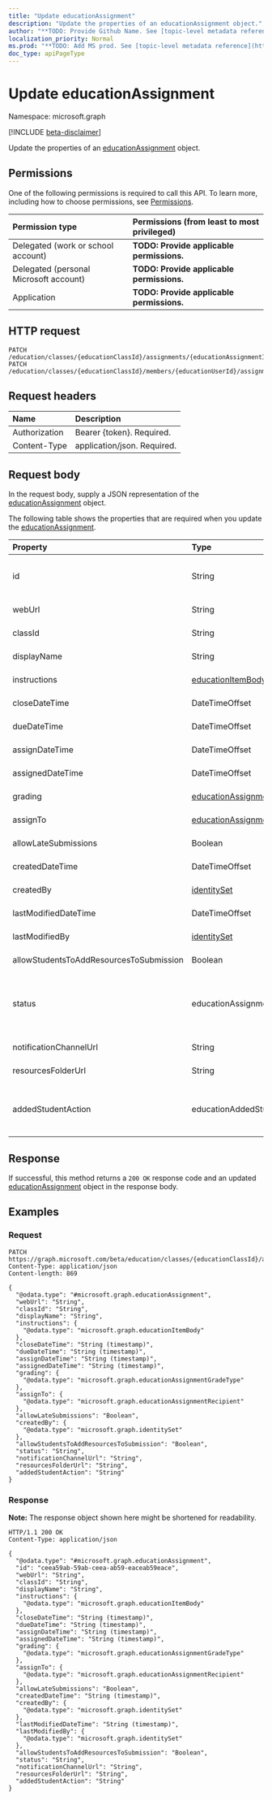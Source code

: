 ```yaml
---
title: "Update educationAssignment"
description: "Update the properties of an educationAssignment object."
author: "**TODO: Provide Github Name. See [topic-level metadata reference](https://msgo.azurewebsites.net/add/document/guidelines/metadata.html#topic-level-metadata)**"
localization_priority: Normal
ms.prod: "**TODO: Add MS prod. See [topic-level metadata reference](https://msgo.azurewebsites.net/add/document/guidelines/metadata.html#topic-level-metadata)**"
doc_type: apiPageType
---
```


# Update educationAssignment
Namespace: microsoft.graph

[!INCLUDE [beta-disclaimer](../../includes/beta-disclaimer.md)]

Update the properties of an [educationAssignment](../resources/educationassignment.md) object.

## Permissions
One of the following permissions is required to call this API. To learn more, including how to choose permissions, see [Permissions](/graph/permissions-reference).

|Permission type|Permissions (from least to most privileged)|
|:---|:---|
|Delegated (work or school account)|**TODO: Provide applicable permissions.**|
|Delegated (personal Microsoft account)|**TODO: Provide applicable permissions.**|
|Application|**TODO: Provide applicable permissions.**|

## HTTP request

<!-- {
  "blockType": "ignored"
}
-->
``` http
PATCH /education/classes/{educationClassId}/assignments/{educationAssignmentId}
PATCH /education/classes/{educationClassId}/members/{educationUserId}/assignments/{educationAssignmentId}
```

## Request headers
|Name|Description|
|:---|:---|
|Authorization|Bearer {token}. Required.|
|Content-Type|application/json. Required.|

## Request body
In the request body, supply a JSON representation of the [educationAssignment](../resources/educationassignment.md) object.

The following table shows the properties that are required when you update the [educationAssignment](../resources/educationassignment.md).

|Property|Type|Description|
|:---|:---|:---|
|id|String|**TODO: Add Description** Inherited from [entity](../resources/entity.md)|
|webUrl|String|**TODO: Add Description**|
|classId|String|**TODO: Add Description**|
|displayName|String|**TODO: Add Description**|
|instructions|[educationItemBody](../resources/educationitembody.md)|**TODO: Add Description**|
|closeDateTime|DateTimeOffset|**TODO: Add Description**|
|dueDateTime|DateTimeOffset|**TODO: Add Description**|
|assignDateTime|DateTimeOffset|**TODO: Add Description**|
|assignedDateTime|DateTimeOffset|**TODO: Add Description**|
|grading|[educationAssignmentGradeType](../resources/educationassignmentgradetype.md)|**TODO: Add Description**|
|assignTo|[educationAssignmentRecipient](../resources/educationassignmentrecipient.md)|**TODO: Add Description**|
|allowLateSubmissions|Boolean|**TODO: Add Description**|
|createdDateTime|DateTimeOffset|**TODO: Add Description**|
|createdBy|[identitySet](../resources/identityset.md)|**TODO: Add Description**|
|lastModifiedDateTime|DateTimeOffset|**TODO: Add Description**|
|lastModifiedBy|[identitySet](../resources/identityset.md)|**TODO: Add Description**|
|allowStudentsToAddResourcesToSubmission|Boolean|**TODO: Add Description**|
|status|educationAssignmentStatus|**TODO: Add Description**. Possible values are: `draft`, `published`, `assigned`, `unknownFutureValue`.|
|notificationChannelUrl|String|**TODO: Add Description**|
|resourcesFolderUrl|String|**TODO: Add Description**|
|addedStudentAction|educationAddedStudentAction|**TODO: Add Description**. Possible values are: `none`, `assignIfOpen`, `unknownFutureValue`.|



## Response

If successful, this method returns a `200 OK` response code and an updated [educationAssignment](../resources/educationassignment.md) object in the response body.

## Examples

### Request
<!-- {
  "blockType": "request",
  "name": "update_educationassignment"
}
-->
``` http
PATCH https://graph.microsoft.com/beta/education/classes/{educationClassId}/assignments/{educationAssignmentId}
Content-Type: application/json
Content-length: 869

{
  "@odata.type": "#microsoft.graph.educationAssignment",
  "webUrl": "String",
  "classId": "String",
  "displayName": "String",
  "instructions": {
    "@odata.type": "microsoft.graph.educationItemBody"
  },
  "closeDateTime": "String (timestamp)",
  "dueDateTime": "String (timestamp)",
  "assignDateTime": "String (timestamp)",
  "assignedDateTime": "String (timestamp)",
  "grading": {
    "@odata.type": "microsoft.graph.educationAssignmentGradeType"
  },
  "assignTo": {
    "@odata.type": "microsoft.graph.educationAssignmentRecipient"
  },
  "allowLateSubmissions": "Boolean",
  "createdBy": {
    "@odata.type": "microsoft.graph.identitySet"
  },
  "allowStudentsToAddResourcesToSubmission": "Boolean",
  "status": "String",
  "notificationChannelUrl": "String",
  "resourcesFolderUrl": "String",
  "addedStudentAction": "String"
}
```


### Response
**Note:** The response object shown here might be shortened for readability.
<!-- {
  "blockType": "response",
  "truncated": true
}
-->
``` http
HTTP/1.1 200 OK
Content-Type: application/json

{
  "@odata.type": "#microsoft.graph.educationAssignment",
  "id": "ceea59ab-59ab-ceea-ab59-eaceab59eace",
  "webUrl": "String",
  "classId": "String",
  "displayName": "String",
  "instructions": {
    "@odata.type": "microsoft.graph.educationItemBody"
  },
  "closeDateTime": "String (timestamp)",
  "dueDateTime": "String (timestamp)",
  "assignDateTime": "String (timestamp)",
  "assignedDateTime": "String (timestamp)",
  "grading": {
    "@odata.type": "microsoft.graph.educationAssignmentGradeType"
  },
  "assignTo": {
    "@odata.type": "microsoft.graph.educationAssignmentRecipient"
  },
  "allowLateSubmissions": "Boolean",
  "createdDateTime": "String (timestamp)",
  "createdBy": {
    "@odata.type": "microsoft.graph.identitySet"
  },
  "lastModifiedDateTime": "String (timestamp)",
  "lastModifiedBy": {
    "@odata.type": "microsoft.graph.identitySet"
  },
  "allowStudentsToAddResourcesToSubmission": "Boolean",
  "status": "String",
  "notificationChannelUrl": "String",
  "resourcesFolderUrl": "String",
  "addedStudentAction": "String"
}
```

